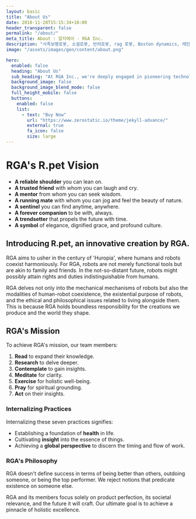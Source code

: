 ```yaml
---
layout: basic
title: "About Us"
date: 2018-11-28T15:15:34+10:00
header_transparent: false
permalink: "/about/"
meta_title: About : 알지에이 - RGA Inc.
description: "사족보행로봇, 소셜로봇, 반려로봇, rag 로봇, Boston dynamics, 레인보우로보틱스, unitree, 알지에이아이엔씨"
image: "/assets/images/gen/content/about.png"

hero:
  enabled: false
  heading: "About Us"
  sub_heading: "At RGA Inc., we're deeply engaged in pioneering technological advancements and crafting experiences that are unparalleled and unprecedented. Our commitment is to shaping the future and evoking profound emotions previously untouched in our clients"
  background_image: false
  background_image_blend_mode: false
  full_height_mobile: false
  buttons:
    enabled: false
    list:
      - text: "Buy Now"
        url: "https://www.zerostatic.io/theme/jekyll-advance/"
        external: true
        fa_icon: false
        size: large
---
```



# RGA's R.pet Vision

- **A reliable shoulder** you can lean on.
- **A trusted friend** with whom you can laugh and cry.
- **A mentor** from whom you can seek wisdom.
- **A running mate** with whom you can jog and feel the beauty of nature.
- **A sentinel** you can find anytime, anywhere.
- **A forever companion** to be with, always.
- **A trendsetter** that propels the future with time.
- **A symbol** of elegance, dignified grace, and profound culture.

## Introducing R.pet, an innovative creation by RGA.

RGA aims to usher in the century of 'Huropia', where humans and robots coexist harmoniously. For RGA, robots are not merely functional tools but are akin to family and friends. In the not-so-distant future, robots might possibly attain rights and duties indistinguishable from humans. 

RGA delves not only into the mechanical mechanisms of robots but also the modalities of human-robot coexistence, the existential purpose of robots, and the ethical and philosophical issues related to living alongside them. This is because RGA holds boundless responsibility for the creations we produce and the world they shape.

## RGA's Mission 

To achieve RGA's mission, our team members:

1. **Read** to expand their knowledge.
2. **Research** to delve deeper.
3. **Contemplate** to gain insights.
4. **Meditate** for clarity.
5. **Exercise** for holistic well-being.
6. **Pray** for spiritual grounding.
7. **Act** on their insights.

### Internalizing Practices

Internalizing these seven practices signifies:

- Establishing a foundation of **health** in life.
- Cultivating **insight** into the essence of things.
- Achieving a **global perspective** to discern the timing and flow of work.

### RGA's Philosophy

RGA doesn't define success in terms of being better than others, outdoing someone, or being the top performer. We reject notions that predicate existence on someone else. 

RGA and its members focus solely on product perfection, its societal relevance, and the future it will craft. Our ultimate goal is to achieve a pinnacle of holistic excellence.
